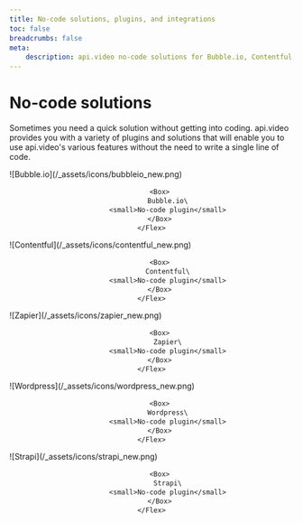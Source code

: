 ```yaml
---
title: No-code solutions, plugins, and integrations
toc: false
breadcrumbs: false
meta: 
    description: api.video no-code solutions for Bubble.io, Contentful, Wordpress, Strapi, and Zapier.
---
```


<div class="section-header no-toc">

# No-code solutions

</div>

Sometimes you need a quick solution without getting into coding. api.video provides you with a variety of plugins and solutions that will enable you to use api.video's various features without the need to write a single line of code.

<Grid cols="2" gap="3">
<Card href="././bubbleio-plugin.md" pad="0">
    <Flex gap="2" pad="2" align="center">
        <Box>![Bubble.io](/_assets/icons/bubbleio_new.png)</Box>

        <Box>
            Bubble.io\
            <small>No-code plugin</small>
        </Box>
    </Flex>
</Card>

<Card href="././contentful.md" pad="0">
    <Flex gap="2" pad="2" align="center">
        <Box>![Contentful](/_assets/icons/contentful_new.png)</Box>

        <Box>
            Contentful\
            <small>No-code plugin</small>
        </Box>
    </Flex>
</Card>

<Card href="././zapier.md" pad="0">
    <Flex gap="2" pad="2" align="center">
        <Box>![Zapier](/_assets/icons/zapier_new.png)</Box>

        <Box>
            Zapier\
            <small>No-code plugin</small>
        </Box>
    </Flex>
</Card>

<Card href="././wordpress.md" pad="0">
    <Flex gap="2" pad="2" align="center">
        <Box>![Wordpress](/_assets/icons/wordpress_new.png)</Box>

        <Box>
            Wordpress\
            <small>No-code plugin</small>
        </Box>
    </Flex>
</Card>

<Card href="././strapi.md" pad="0">
    <Flex gap="2" pad="2" align="center">
        <Box>![Strapi](/_assets/icons/strapi_new.png)</Box>

        <Box>
            Strapi\
            <small>No-code plugin</small>
        </Box>
    </Flex>
</Card>
</Grid>